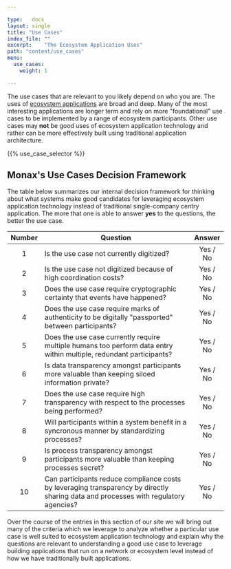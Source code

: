 ```yaml
---

type:   docs
layout: single
title: "Use Cases"
index_file: ""
excerpt:    "The Ecosystem Application Uses"
path: "content/use_cases"
menu:
  use_cases:
    weight: 1

---
```


The use cases that are relevant to you likely depend on who you are. The uses of [ecosystem applications](/explainers/ecosystem_applications) are broad and deep. Many of the most interesting applications are longer term and rely on more "foundational" use cases to be implemented by a range of ecosystem participants. Other use cases may **not** be good uses of ecosystem application technology and rather can be more effectively built using traditional application architecture.

{{% use_case_selector %}}

## Monax's Use Cases Decision Framework

The table below summarizes our internal decision framework for thinking about what systems make good candidates for leveraging ecosystem application technology instead of traditional single-company centry application. The more that one is able to answer **yes** to the questions, the better the use case.

| Number | Question | Answer |
|:---:|---|:---:|
| 1 | Is the use case not currently digitized? | Yes / No |
| 2 | Is the use case not digitized because of high coordination costs? | Yes / No |
| 3 | Does the use case require cryptographic certainty that events have happened? | Yes / No |
| 4 | Does the use case require marks of authenticity to be digitally "passported" between participants? | Yes / No |
| 5 | Does the use case currently require multiple humans too perform data entry within multiple, redundant participants? | Yes / No |
| 6 | Is data transparency amongst participants more valuable than keeping siloed information private? | Yes / No |
| 7 | Does the use case require high transparency with respect to the processes being performed? | Yes / No |
| 8 | Will participants within a system benefit in a syncronous manner by standardizing processes? | Yes / No |
| 9 | Is process transparency amongst participants more valuable than keeping processes secret? | Yes / No |
| 10 | Can participants reduce compliance costs by leveraging transparency by directly sharing data and processes with regulatory agencies? | Yes / No |

Over the course of the entries in this section of our site we will bring out many of the criteria which we leverage to analyze whether a particular use case is well suited to ecosystem application technology and explain why the questions are relevant to understanding a good use case to leverage building applications that run on a network or ecosystem level instead of how we have traditionally built applications.

